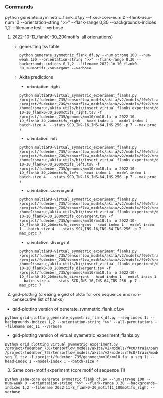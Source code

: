 ### Commands

python generate_symmetric_flank_df.py --fixed-core-num 2 --flank-sets-num 10 --orientation-string ">>" --flank-range 0,30 --backgrounds-indices 1,2 --filename test --verbose








1. 2022-10-10_flank0-30_200motifs (all orientations)
    - generating tsv table
        ```
        python generate_symmetric_flank_df.py --num-strong 100 --num-weak 100 --orientation-string ">>" --flank-range 0,30 --backgrounds-indices 0,1,2 --filename 2022-10-10_flank0-30_200motifs_convergent --verbose
        ```
    - Akita predictions

        - orientation: right
        ```
        python multiGPU-virtual_symmetric_experiment_flanks.py /project/fudenber_735/tensorflow_models/akita/v2/models/f0c0/train/params.json /project/fudenber_735/tensorflow_models/akita/v2/models/f0c0/train/model1_best.h5 /home1/smaruj/akita_utils/bin/insert_virtual_flanks_experiment/data/2022-10-10_flank0-30_200motifs_right.tsv -f /project/fudenber_735/genomes/mm10/mm10.fa -o 2022-10-19_flank0-30_200motifs_right --head-index 1 --model-index 1 --batch-size 4  --stats SCD,INS-16,INS-64,INS-256 -p 7 --max_proc 7
        ```
        - orientation: left
        ```
        python multiGPU-virtual_symmetric_experiment_flanks.py /project/fudenber_735/tensorflow_models/akita/v2/models/f0c0/train/params.json /project/fudenber_735/tensorflow_models/akita/v2/models/f0c0/train/model1_best.h5 /home1/smaruj/akita_utils/bin/insert_virtual_flanks_experiment/data/2022-10-10_flank0-30_200motifs_left.tsv -f /project/fudenber_735/genomes/mm10/mm10.fa -o 2022-10-19_flank0-30_200motifs_left --head-index 1 --model-index 1 --batch-size 4  --stats SCD,INS-16,INS-64,INS-256 -p 7 --max_proc 7
        ```
        - orientation: convergent
        ```
        python multiGPU-virtual_symmetric_experiment_flanks.py /project/fudenber_735/tensorflow_models/akita/v2/models/f0c0/train/params.json /project/fudenber_735/tensorflow_models/akita/v2/models/f0c0/train/model1_best.h5 /home1/smaruj/akita_utils/bin/insert_virtual_flanks_experiment/data/2022-10-10_flank0-30_200motifs_convergent.tsv -f /project/fudenber_735/genomes/mm10/mm10.fa -o 2022-10-19_flank0-30_200motifs_convergent --head-index 1 --model-index 1 --batch-size 4  --stats SCD,INS-16,INS-64,INS-256 -p 7 --max_proc 7
        ```
        - orientation: divergent
        ```
        python multiGPU-virtual_symmetric_experiment_flanks.py /project/fudenber_735/tensorflow_models/akita/v2/models/f0c0/train/params.json /project/fudenber_735/tensorflow_models/akita/v2/models/f0c0/train/model1_best.h5 /home1/smaruj/akita_utils/bin/insert_virtual_flanks_experiment/data/2022-10-10_flank0-30_200motifs_divergent.tsv -f /project/fudenber_735/genomes/mm10/mm10.fa -o 2022-10-19_flank0-30_200motifs_divergent --head-index 1 --model-index 1 --batch-size 4  --stats SCD,INS-16,INS-64,INS-256 -p 7 --max_proc 7
        ```

2.  grid-plotting
(creating a grid of plots for one sequence and non-consecutive list of flanks)

- grid-plotting version of generate_symmetric_flank_df.py
```
python grid-plotting_generate_symmetric_flank_df.py --seq-index 11 --backgrounds-indices 1,2 --orientation-string ">>" --all-permutations --filename seq_11 --verbose
```

- grid-plotting version of virtual_symmetric_experiment_flanks.py
```
python grid_plotting_virtual_symmetric_experiment.py /project/fudenber_735/tensorflow_models/akita/v2/models/f0c0/train/params.json /project/fudenber_735/tensorflow_models/akita/v2/models/f0c0/train/model1_best.h5 seq_11.tsv -f /project/fudenber_735/genomes/mm10/mm10.fa -o seq_11 --head-index 1 --model-index 1 --batch-size 4
```

3. Same core-motif experiment
(core motif of sequence 11)
```
python same-core_generate_symmetric_flank_df.py --num-strong 100 --num-weak 0 --orientation-string ">>" --flank-range 0,30 --backgrounds-indices 1,2 --filename 2022-11-8_flank0-30_motif11_100motifs_right --verbose
```